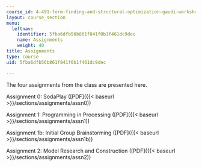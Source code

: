 ```yaml
---
course_id: 4-491-form-finding-and-structural-optimization-gaudi-workshop-fall-2004
layout: course_section
menu:
  leftnav:
    identifier: 5fba6dfb56b861f841f0b1f461dc9dec
    name: Assignments
    weight: 40
title: Assignments
type: course
uid: 5fba6dfb56b861f841f0b1f461dc9dec

---
```


The four assignments from the class are presented here.

Assignment 0: SodaPlay ([PDF]({{< baseurl >}}/sections/assignments/assn0))

Assignment 1: Programming in Processing ([PDF]({{< baseurl >}}/sections/assignments/assn1))

Assignment 1b: Initial Group Brainstorming ([PDF]({{< baseurl >}}/sections/assignments/assn1b))

Assignment 2: Model Research and Construction ([PDF]({{< baseurl >}}/sections/assignments/assn2))